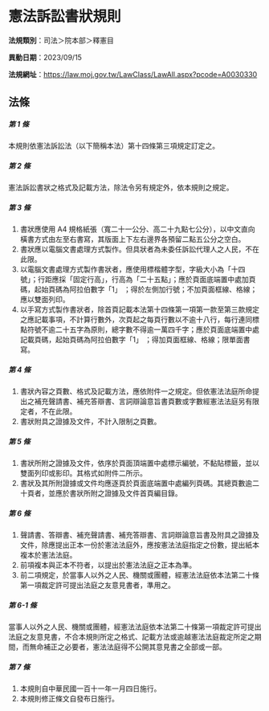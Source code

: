 # 憲法訴訟書狀規則

**法規類別**：司法＞院本部＞釋憲目

**異動日期**：2023/09/15  

**法規網址**：https://law.moj.gov.tw/LawClass/LawAll.aspx?pcode=A0030330





## 法條
##### 第 1 條
本規則依憲法訴訟法（以下簡稱本法）第十四條第三項規定訂定之。

##### 第 2 條
憲法訴訟書狀之格式及記載方法，除法令另有規定外，依本規則之規定。

##### 第 3 條
1. 書狀應使用 A4 規格紙張（寬二十一公分、高二十九點七公分），以中文直向橫書方式由左至右書寫，其版面上下左右邊界各預留二點五公分之空白。
1. 書狀應以電腦文書處理方式製作。但具狀者為未委任訴訟代理人之人民，不在此限。
1. 以電腦文書處理方式製作書狀者，應使用標楷體字型，字級大小為「十四號」；行距應採「固定行高」，行高為「二十五點」；應於頁面底端置中處加頁碼，起始頁碼為阿拉伯數字「1」 ；得於左側加行號；不加頁面框線、格線；應以雙面列印。
1. 以手寫方式製作書狀者，除首頁記載本法第十四條第一項第一款至第三款規定之應記載事項，不計算行數外，次頁起之每頁行數以不逾十八行，每行連同標點符號不逾二十五字為原則，總字數不得逾一萬四千字；應於頁面底端置中處記載頁碼，起始頁碼為阿拉伯數字「1」 ；得加頁面框線、格線；限單面書寫。

##### 第 4 條
1. 書狀內容之頁數、格式及記載方法，應依附件一之規定。但依憲法法庭所命提出之補充聲請書、補充答辯書、言詞辯論意旨書頁數或字數經憲法法庭另有限定者，不在此限。
1. 書狀附具之證據及文件，不計入限制之頁數。

##### 第 5 條
1. 書狀所附之證據及文件，依序於頁面頂端置中處標示編號，不黏貼標籤，並以雙面列印或影印。其格式如附件二所示。
1. 書狀及其所附證據或文件均應逐頁於頁面底端置中處編列頁碼。其總頁數逾二十頁者，並應於書狀所附之證據及文件首頁編目錄。

##### 第 6 條
1. 聲請書、答辯書、補充聲請書、補充答辯書、言詞辯論意旨書及附具之證據及文件，除應提出正本一份於憲法法庭外，應按憲法法庭指定之份數，提出紙本複本於憲法法庭。
1. 前項複本與正本不符者，以提出於憲法法庭之正本為準。
1. 前二項規定，於當事人以外之人民、機關或團體，經憲法法庭依本法第二十條第一項裁定許可提出法庭之友意見書者，準用之。

##### 第 6-1 條
當事人以外之人民、機關或團體，經憲法法庭依本法第二十條第一項裁定許可提出法庭之友意見書，不合本規則所定之格式、記載方法或逾越憲法法庭裁定所定之期間，而無命補正之必要者，憲法法庭得不公開其意見書之全部或一部。

##### 第 7 條
1. 本規則自中華民國一百十一年一月四日施行。
1. 本規則修正條文自發布日施行。


